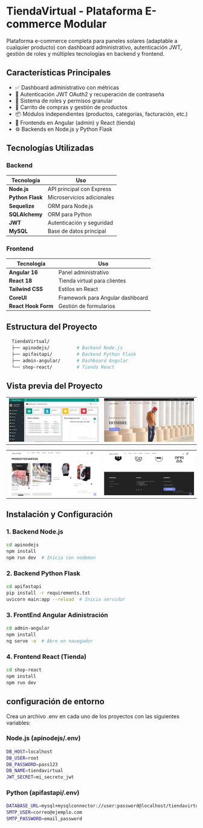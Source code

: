 # TiendaVirtual - Plataforma E-commerce Modular

Plataforma e-commerce completa para paneles solares (adaptable a cualquier producto) con dashboard administrativo, autenticación JWT, gestión de roles y múltiples tecnologías en backend y frontend.

## Características Principales
- ✅ Dashboard administrativo con métricas
- 🔐 Autenticación JWT OAuth2 y recuperación de contraseña
- 👥 Sistema de roles y permisos granular
- 🛒 Carrito de compras y gestión de productos
- 📦 Módulos independientes (productos, categorías, facturación, etc.)
- 📱 Frontends en Angular (admin) y React (tienda)
- ⚙️ Backends en Node.js y Python Flask

## Tecnologías Utilizadas

### Backend
| Tecnología         | Uso                               |
|--------------------|-----------------------------------|
| **Node.js**        | API principal con Express         |
| **Python Flask**   | Microservicios adicionales        |
| **Sequelize**      | ORM para Node.js                  |
| **SQLAlchemy**     | ORM para Python                   |
| **JWT**            | Autenticación y seguridad         |
| **MySQL**          | Base de datos principal           |

### Frontend
| Tecnología         | Uso                               |
|--------------------|-----------------------------------|
| **Angular 16**     | Panel administrativo              |
| **React 18**       | Tienda virtual para clientes      |
| **Tailwind CSS**   | Estilos en React                  |
| **CoreUI**         | Framework para Angular dashboard  |
| **React Hook Form**| Gestión de formularios            |

## Estructura del Proyecto
```bash
  TiendaVirtual/
  ├── apinodejs/          # Backend Node.js
  ├── apifastapi/         # Backend Python Flask
  ├── admin-angular/      # Dashboard Angular
  └── shop-react/         # Tienda React
```

## Vista previa del Proyecto

|                                  |                                 |
|----------------------------------|---------------------------------|
| ![Imagen 1](https://github.com/Juliandos/TiendaVirtual-picoypala/blob/main/Imagenes/2024-07-07_145244.jpg)|![Imagen 6](https://github.com/Juliandos/TiendaVirtual-picoypala/blob/main/Imagenes/2024-07-07_145341.jpg)

|                                  |                                 |
|----------------------------------|---------------------------------|
| ![Imagen 2](https://github.com/Juliandos/TiendaVirtual-picoypala/blob/main/Imagenes/2024-07-07_145401.jpg) | ![Imagen 2](https://github.com/Juliandos/TiendaVirtual-picoypala/blob/main/Imagenes/2024-07-07_145418.jpg) |

## Instalación y Configuración

### 1. Backend Node.js
```bash
cd apinodejs
npm install
npm run dev  # Inicia con nodemon
```

### 2. Backend Python Flask
```bash
cd apifastapi
pip install -r requirements.txt
uvicorn main:app --reload  # Inicia servidor
```

### 3. FrontEnd Angular Adinistración
```bash
cd admin-angular
npm install
ng serve -o  # Abre en navegador
```

### 4. Frontend React (Tienda)
```bash
cd shop-react
npm install
npm run dev
```

## configuración de entorno

Crea un archivo .env en cada uno de los proyectos con las siguientes variables:

### Node.js (apinodejs/.env)
```bash
DB_HOST=localhost
DB_USER=root
DB_PASSWORD=pass123
DB_NAME=tiendavirtual
JWT_SECRET=mi_secreto_jwt
```

### Python (apifastapi/.env)
```bash
DATABASE_URL=mysql+mysqlconnector://user:password@localhost/tiendavirtual
SMTP_USER=correo@ejemplo.com
SMTP_PASSWORD=email_password

```
